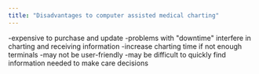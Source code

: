 ```yaml
---
title: "Disadvantages to computer assisted medical charting"
---
```

-expensive to purchase and update
-problems with &quot;downtime&quot; interfere in charting and receiving information
-increase charting time if not enough terminals
-may not be user-friendly
-may be difficult to quickly find information needed to make care decisions

